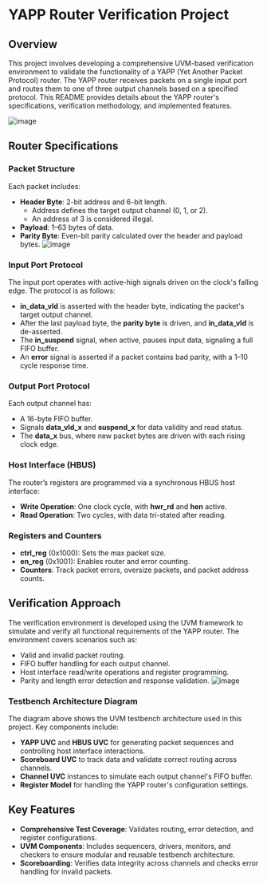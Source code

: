 # YAPP Router Verification Project

## Overview
This project involves developing a comprehensive UVM-based verification environment to validate the functionality of a YAPP (Yet Another Packet Protocol) router. The YAPP router receives packets on a single input port and routes them to one of three output channels based on a specified protocol. This README provides details about the YAPP router's specifications, verification methodology, and implemented features.

![image](https://github.com/user-attachments/assets/68bc7c14-0101-49be-8f32-8270ef0c4879)


## Router Specifications

### Packet Structure
Each packet includes:
- **Header Byte**: 2-bit address and 6-bit length.
  - Address defines the target output channel (0, 1, or 2).
  - An address of 3 is considered illegal.
- **Payload**: 1–63 bytes of data.
- **Parity Byte**: Even-bit parity calculated over the header and payload bytes.
![image](https://github.com/user-attachments/assets/93db5d4b-9815-4dfc-bf9d-2ffb9ae8dca2)


### Input Port Protocol
The input port operates with active-high signals driven on the clock's falling edge. The protocol is as follows:
- **in_data_vld** is asserted with the header byte, indicating the packet's target output channel.
- After the last payload byte, the **parity byte** is driven, and **in_data_vld** is de-asserted.
- The **in_suspend** signal, when active, pauses input data, signaling a full FIFO buffer.
- An **error** signal is asserted if a packet contains bad parity, with a 1–10 cycle response time.

### Output Port Protocol
Each output channel has:
- A 16-byte FIFO buffer.
- Signals **data_vld_x** and **suspend_x** for data validity and read status.
- The **data_x** bus, where new packet bytes are driven with each rising clock edge.

### Host Interface (HBUS)
The router’s registers are programmed via a synchronous HBUS host interface:
- **Write Operation**: One clock cycle, with **hwr_rd** and **hen** active.
- **Read Operation**: Two cycles, with data tri-stated after reading.

### Registers and Counters
- **ctrl_reg** (0x1000): Sets the max packet size.
- **en_reg** (0x1001): Enables router and error counting.
- **Counters**: Track packet errors, oversize packets, and packet address counts.

## Verification Approach
The verification environment is developed using the UVM framework to simulate and verify all functional requirements of the YAPP router. The environment covers scenarios such as:
- Valid and invalid packet routing.
- FIFO buffer handling for each output channel.
- Host interface read/write operations and register programming.
- Parity and length error detection and response validation.
![image](https://github.com/user-attachments/assets/41edc67c-2816-4993-87a9-0aeebc43fc86)

### Testbench Architecture Diagram
The diagram above shows the UVM testbench architecture used in this project. Key components include:
- **YAPP UVC** and **HBUS UVC** for generating packet sequences and controlling host interface interactions.
- **Scoreboard UVC** to track data and validate correct routing across channels.
- **Channel UVC** instances to simulate each output channel's FIFO buffer.
- **Register Model** for handling the YAPP router's configuration settings.

## Key Features
- **Comprehensive Test Coverage**: Validates routing, error detection, and register configurations.
- **UVM Components**: Includes sequencers, drivers, monitors, and checkers to ensure modular and reusable testbench architecture.
- **Scoreboarding**: Verifies data integrity across channels and checks error handling for invalid packets.
